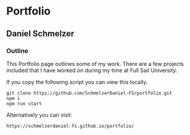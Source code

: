 # Portfolio
## Daniel Schmelzer


### Outline

This Portfolio page outlines some of my work. There are a few projects included that I have worked on during my time at Full Sail University. 


If you copy the following script you can view this locally. 

```
git clone https://github.com/SchmelzerDaniel-FS/portfolio.git
npm i
npm run start
```

Alternatively you can visit: 
```
https://schmelzerdaniel-fs.github.io/portfolio/
```
